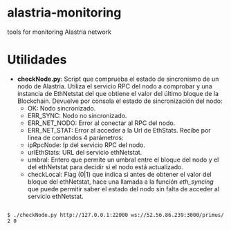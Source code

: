 # alastria-monitoring
tools for monitoring Alastria network
# Utilidades

 - **checkNode.py**: Script que comprueba el estado de sincronismo de un nodo de Alastria. Utiliza el servicio RPC del nodo a comprobar y una instancia de EthNetstat del que obtiene el valor del último bloque de la Blockchain. Devuelve por consola el estado de sincronización del nodo:
	 - OK: Nodo sincronizado.
	 - ERR_SYNC: Nodo no sincronizado.
	 - ERR_NET_NODO: Error al conectar al RPC del nodo.
	 - ERR_NET_STAT: Error al acceder a la Url de EthStats.
Recibe por linea de comandos 4 parámetros:
	 - ipRpcNode: Ip del servicio RPC del nodo.
	 - urlEthStats: URL del servicio ethNetstat.
	 - umbral: Entero que permite un umbral entre el bloque del nodo y el del ethNetstat para decidir si el nodo está actualizado.
	 - checkLocal: Flag (0|1) que indica si antes de obtener el valor del bloque del ethNetstat, hace una llamada a la función *eth_syncing* que puede permitir saber el estado del nodo sin falta de acceder al servicio ethNetstat.

	 
<code>
$ ./checkNode.py http://127.0.0.1:22000 ws://52.56.86.239:3000/primus/ 2 0
</code>
